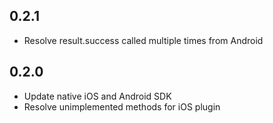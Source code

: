## 0.2.1
- Resolve result.success called multiple times from Android

## 0.2.0
- Update native iOS and Android SDK
- Resolve unimplemented methods for iOS plugin